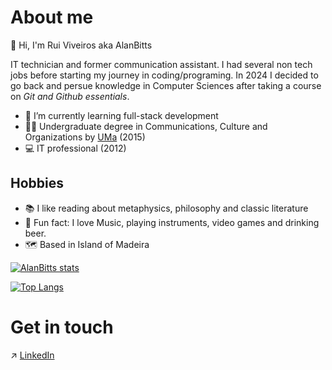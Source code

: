 # About me 


:wave: Hi, I'm Rui Viveiros aka AlanBitts


IT technician and former communication assistant. I had several non tech jobs before starting my journey in coding/programing.
In 2024 I decided to go back and persue knowledge in Computer Sciences after taking a course on _Git and Github essentials_.


- 🌱 I’m currently learning full-stack development
- 👨‍🎓 Undergraduate degree in Communications, Culture and Organizations by [UMa](https://www.uma.pt/en/) (2015)
- 💻 IT professional (2012)

## Hobbies 
- 📚 I like reading about metaphysics, philosophy and classic literature
- 🎸 Fun fact: I love Music, playing instruments, video games and drinking beer.
- 🗺️ Based in Island of Madeira


[![AlanBitts stats](https://github-readme-stats.vercel.app/api?username=AlanBitts&show_icons=true&theme=monokai)](https://github.com/AlanBitts?tab=repositories)

[![Top Langs](https://github-readme-stats.vercel.app/api/top-langs/?username=AlanBitts&theme=monokai)](https://github.com/AlanBitts?tab=repositories)

# Get in touch
:arrow_upper_right: [LinkedIn](https://www.linkedin.com/in/alanbitts/)
<!---
AlanBitts/AlanBitts is a ✨ special ✨ repository because its `README.md` (this file) appears on your GitHub profile.
You can click the Preview link to take a look at your changes.
--->
